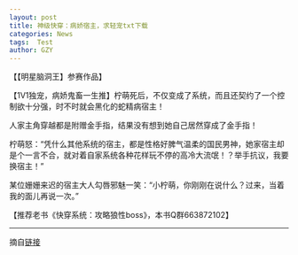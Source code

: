 ```yaml
---
layout: post
title: 神级快穿：病娇宿主，求轻宠txt下载
categories: News
tags:  Test
author: GZY
---
```


【【明星脑洞王】参赛作品】

【1V1独宠，病娇鬼畜一生推】柠萌死后，不仅变成了系统，而且还契约了一个控制欲十分强，时不时就会黑化的蛇精病宿主！

人家主角穿越都是附赠金手指，结果没有想到她自己居然穿成了金手指！

柠萌怒：“凭什么其他系统的宿主，都是性格好脾气温柔的国民男神，她家宿主却是个一言不合，就对着自家系统各种花样玩不停的高冷大流氓！？举手抗议，我要换宿主！”

某位姗姗来迟的宿主大人勾唇邪魅一笑：“小柠萌，你刚刚在说什么？过来，当着我的面儿再说一次。”

【推荐老书《快穿系统：攻略狼性boss》，本书Q群663872102】

*****

摘自[链接](http://yunqi.qq.com/bk/khkj/20177273.html)